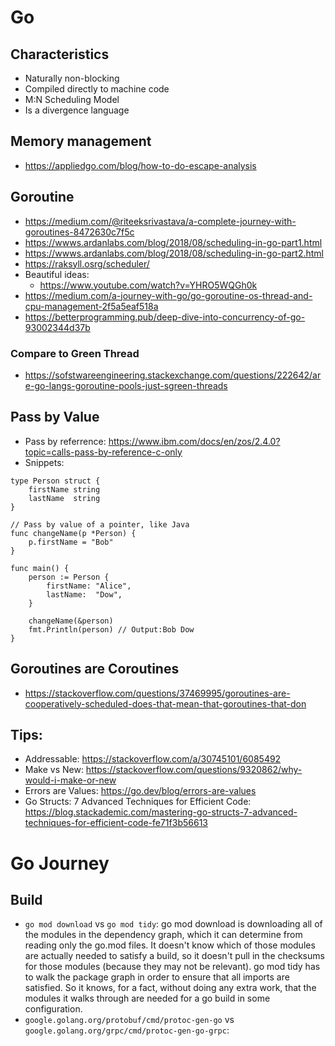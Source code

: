 # Go

## Characteristics
- Naturally non-blocking
- Compiled directly to machine code
- M:N Scheduling Model
- Is a divergence language 

## Memory management
- https://appliedgo.com/blog/how-to-do-escape-analysis

## Goroutine
- https://medium.com/@riteeksrivastava/a-complete-journey-with-goroutines-8472630c7f5c
- https://wwws.ardanlabs.com/blog/2018/08/scheduling-in-go-part1.html
- https://wwws.ardanlabs.com/blog/2018/08/scheduling-in-go-part2.html
- https://raksyll.osrg/scheduler/
- Beautiful ideas:
	- https://www.youtube.com/watch?v=YHRO5WQGh0k
- https://medium.com/a-journey-with-go/go-goroutine-os-thread-and-cpu-management-2f5a5eaf518a
- https://betterprogramming.pub/deep-dive-into-concurrency-of-go-93002344d37b

### Compare to Green Thread
- https://sofstwareengineering.stackexchange.com/questions/222642/are-go-langs-goroutine-pools-just-sgreen-threads

## Pass by Value
 - Pass by referrence: https://www.ibm.com/docs/en/zos/2.4.0?topic=calls-pass-by-reference-c-only
 - Snippets:
```
type Person struct {
	firstName string
	lastName  string
}

// Pass by value of a pointer, like Java
func changeName(p *Person) {
	p.firstName = "Bob"
}

func main() {
	person := Person {
		firstName: "Alice",
		lastName:  "Dow",
	}

	changeName(&person)
	fmt.Println(person) // Output:Bob Dow
}

```

## Goroutines are Coroutines
- https://stackoverflow.com/questions/37469995/goroutines-are-cooperatively-scheduled-does-that-mean-that-goroutines-that-don

## Tips:
- Addressable: https://stackoverflow.com/a/30745101/6085492
- Make vs New: https://stackoverflow.com/questions/9320862/why-would-i-make-or-new
- Errors are Values: https://go.dev/blog/errors-are-values
- Go Structs: 7 Advanced Techniques for Efficient Code: https://blog.stackademic.com/mastering-go-structs-7-advanced-techniques-for-efficient-code-fe71f3b56613

# Go Journey
## Build
- `go mod download` vs `go mod tidy`: go mod download is downloading all of the modules in the dependency graph, which it can determine from reading only the go.mod files. It doesn't know which of those modules are actually needed to satisfy a build, so it doesn't pull in the checksums for those modules (because they may not be relevant). go mod tidy has to walk the package graph in order to ensure that all imports are satisfied. So it knows, for a fact, without doing any extra work, that the modules it walks through are needed for a go build in some configuration.
- `google.golang.org/protobuf/cmd/protoc-gen-go` vs `google.golang.org/grpc/cmd/protoc-gen-go-grpc`: 

